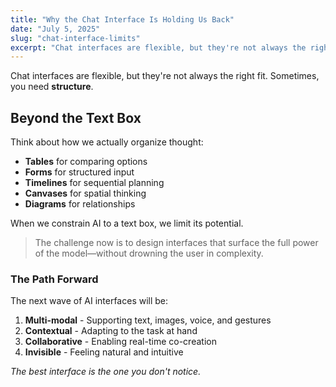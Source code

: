 ```yaml
---
title: "Why the Chat Interface Is Holding Us Back"
date: "July 5, 2025"
slug: "chat-interface-limits"
excerpt: "Chat interfaces are flexible, but they're not always the right fit..."
---
```


Chat interfaces are flexible, but they're not always the right fit. Sometimes, you need **structure**. 

## Beyond the Text Box

Think about how we actually organize thought:

- **Tables** for comparing options
- **Forms** for structured input
- **Timelines** for sequential planning  
- **Canvases** for spatial thinking
- **Diagrams** for relationships

When we constrain AI to a text box, we limit its potential. 

> The challenge now is to design interfaces that surface the full power of the model—without drowning the user in complexity.

### The Path Forward

The next wave of AI interfaces will be:

1. **Multi-modal** - Supporting text, images, voice, and gestures
2. **Contextual** - Adapting to the task at hand
3. **Collaborative** - Enabling real-time co-creation
4. **Invisible** - Feeling natural and intuitive

*The best interface is the one you don't notice.*
